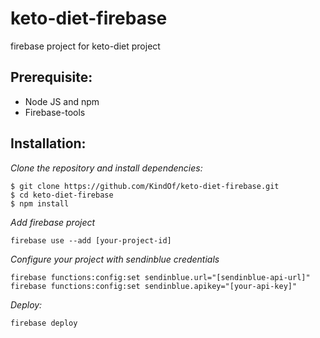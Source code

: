 # keto-diet-firebase

firebase project for keto-diet project
## Prerequisite:

 - Node JS and npm
 - Firebase-tools

## Installation:
*Clone the repository and install dependencies:*
	
    $ git clone https://github.com/KindOf/keto-diet-firebase.git
    $ cd keto-diet-firebase
    $ npm install
*Add firebase project*
		

    firebase use --add [your-project-id]
 *Configure your project with sendinblue credentials*
 

    firebase functions:config:set sendinblue.url="[sendinblue-api-url]"
    firebase functions:config:set sendinblue.apikey="[your-api-key]"
*Deploy:*

    firebase deploy